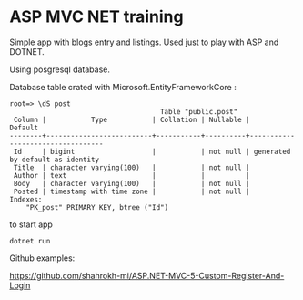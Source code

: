 # ASP MVC NET training

Simple app with blogs entry and listings.
Used just to play with ASP and DOTNET.

Using posgresql database.

Database table crated with Microsoft.EntityFrameworkCore :

```
root=> \dS post
                                     Table "public.post"
 Column |           Type           | Collation | Nullable |             Default              
--------+--------------------------+-----------+----------+----------------------------------
 Id     | bigint                   |           | not null | generated by default as identity
 Title  | character varying(100)   |           | not null | 
 Author | text                     |           |          | 
 Body   | character varying(100)   |           | not null | 
 Posted | timestamp with time zone |           | not null | 
Indexes:
    "PK_post" PRIMARY KEY, btree ("Id")
```


to start app 

`
dotnet run
`

Github examples:

https://github.com/shahrokh-mi/ASP.NET-MVC-5-Custom-Register-And-Login


